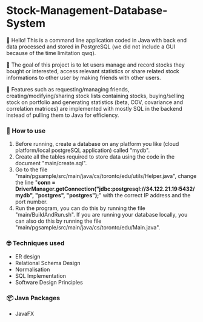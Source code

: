 # Stock-Management-Database-System

👋 Hello! This is a command line application coded in Java with back end data processed and stored in PostgreSQL (we did not include a GUI because of the time limitation qwq).

🎯 The goal of this project is to let users manage and record stocks they bought or interested, access relevant statistics or share related stock informations to other user by making friends with other users.

🧐 Features such as requesting/managing friends, creating/modifying/sharing stock lists containing stocks, buying/selling stock on portfolio and generating statistics (beta, COV, covariance and correlation matrices) are implemented with mostly SQL in the backend instead of pulling them to Java for efficiency.

### 🔧 How to use

1. Before running, create a database on any platform you like (cloud platform/local postgreSQL application) called "mydb". 
2. Create all the tables required to store data using the code in the document "main/create.sql".
3. Go to the file "main/pgsample/src/main/java/cs/toronto/edu/utils/Helper.java", change the line "**conn = DriverManager.getConnection("jdbc:postgresql://34.122.21.19:5432/mydb", "postgres", "postgres");**" with the correct IP address and the port number.
4. Run the program, you can do this by running the file "main/BuildAndRun.sh". If you are running your database locally, you can also do this by running the file "main/pgsample/src/main/java/cs/toronto/edu/Main.java".

### 🤓 Techniques used

* ER design
* Relational Schema Design
* Normalisation
* SQL Implementation
* Software Design Principles

### 📦 Java Packages

* JavaFX
